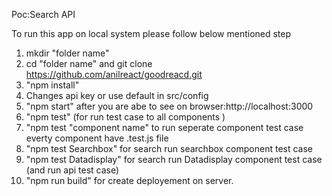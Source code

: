 Poc:Search API


To run this app on local system please follow below mentioned step

1. mkdir "folder name"
2. cd  "folder name" and git clone https://github.com/anilreact/goodreacd.git
3. "npm install"
4. Changes api key or use default in src/config
5. "npm start" after you are abe to see on browser:http://localhost:3000
6. "npm test" (for run test case to all components  )
7. "npm test "component name" to run seperate component test case everty component have .test.js file
8. "npm test Searchbox" for search run searchbox component test case
9. "npm test Datadisplay" for search run Datadisplay component test case (and run api test case)
10. "npm run build" for create deployement on server.




